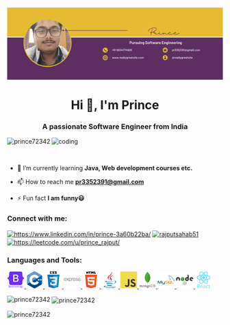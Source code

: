 ![logo](https://github.com/Prince72342/Prince72342/blob/main/prince.png)
<h1 align="center">Hi 👋, I'm Prince</h1>
<h3 align="center">A passionate Software Engineer from India</h3>

<img align="right" alt="coding" width="400" src="https://www.bing.com/th/id/OGC.9d643f53934a11f35e1824df87fdbe33?pid=1.7&rurl=https%3a%2f%2fraw.githubusercontent.com%2fkvssankar%2fkvssankar%2fmain%2fprogrammer.gif&ehk=SPG39ITIsttewfu0e1QAcyrsJhrxseVTUl077r%2f6nv4%3d">

<p align="left"> <img src="https://komarev.com/ghpvc/?username=prince72342&label=Profile%20views&color=0e75b6&style=flat" alt="prince72342" /> </p>

<p align="left"> <a href="https://twitter.com/" target="blank"><img src="https://img.shields.io/twitter/follow/?logo=twitter&style=for-the-badge" alt="" /></a> </p>

- 🌱 I’m currently learning **Java, Web development courses etc.**

- 📫 How to reach me **pr3352391@gmail.com**

- ⚡ Fun fact **I am funny😃**

<h3 align="left">Connect with me:</h3>
<p align="left">
<a href="https://linkedin.com/in/https://www.linkedin.com/in/prince-3a60b22ba/" target="blank"><img align="center" src="https://raw.githubusercontent.com/rahuldkjain/github-profile-readme-generator/master/src/images/icons/Social/linked-in-alt.svg" alt="https://www.linkedin.com/in/prince-3a60b22ba/" height="30" width="40" /></a>
<a href="https://instagram.com/rajputsahab51" target="blank"><img align="center" src="https://raw.githubusercontent.com/rahuldkjain/github-profile-readme-generator/master/src/images/icons/Social/instagram.svg" alt="rajputsahab51" height="30" width="40" /></a>
<a href="https://www.leetcode.com/https://leetcode.com/u/prince_rajput/" target="blank"><img align="center" src="https://raw.githubusercontent.com/rahuldkjain/github-profile-readme-generator/master/src/images/icons/Social/leet-code.svg" alt="https://leetcode.com/u/prince_rajput/" height="30" width="40" /></a>
</p>

<h3 align="left">Languages and Tools:</h3>
<p align="left"> <a href="https://getbootstrap.com" target="_blank" rel="noreferrer"> <img src="https://raw.githubusercontent.com/devicons/devicon/master/icons/bootstrap/bootstrap-plain-wordmark.svg" alt="bootstrap" width="40" height="40"/> </a> <a href="https://www.w3schools.com/cpp/" target="_blank" rel="noreferrer"> <img src="https://raw.githubusercontent.com/devicons/devicon/master/icons/cplusplus/cplusplus-original.svg" alt="cplusplus" width="40" height="40"/> </a> <a href="https://www.w3schools.com/css/" target="_blank" rel="noreferrer"> <img src="https://raw.githubusercontent.com/devicons/devicon/master/icons/css3/css3-original-wordmark.svg" alt="css3" width="40" height="40"/> </a> <a href="https://expressjs.com" target="_blank" rel="noreferrer"> <img src="https://raw.githubusercontent.com/devicons/devicon/master/icons/express/express-original-wordmark.svg" alt="express" width="40" height="40"/> </a> <a href="https://www.w3.org/html/" target="_blank" rel="noreferrer"> <img src="https://raw.githubusercontent.com/devicons/devicon/master/icons/html5/html5-original-wordmark.svg" alt="html5" width="40" height="40"/> </a> <a href="https://www.java.com" target="_blank" rel="noreferrer"> <img src="https://raw.githubusercontent.com/devicons/devicon/master/icons/java/java-original.svg" alt="java" width="40" height="40"/> </a> <a href="https://developer.mozilla.org/en-US/docs/Web/JavaScript" target="_blank" rel="noreferrer"> <img src="https://raw.githubusercontent.com/devicons/devicon/master/icons/javascript/javascript-original.svg" alt="javascript" width="40" height="40"/> </a> <a href="https://www.mongodb.com/" target="_blank" rel="noreferrer"> <img src="https://raw.githubusercontent.com/devicons/devicon/master/icons/mongodb/mongodb-original-wordmark.svg" alt="mongodb" width="40" height="40"/> </a> <a href="https://www.mysql.com/" target="_blank" rel="noreferrer"> <img src="https://raw.githubusercontent.com/devicons/devicon/master/icons/mysql/mysql-original-wordmark.svg" alt="mysql" width="40" height="40"/> </a> <a href="https://nodejs.org" target="_blank" rel="noreferrer"> <img src="https://raw.githubusercontent.com/devicons/devicon/master/icons/nodejs/nodejs-original-wordmark.svg" alt="nodejs" width="40" height="40"/> </a> <a href="https://reactjs.org/" target="_blank" rel="noreferrer"> <img src="https://raw.githubusercontent.com/devicons/devicon/master/icons/react/react-original-wordmark.svg" alt="react" width="40" height="40"/> </a> </p>

<p><img align="left" src="https://github-readme-stats.vercel.app/api/top-langs?username=prince72342&show_icons=true&locale=en&layout=compact" alt="prince72342" /></p>

<p>&nbsp;<img align="center" src="https://github-readme-stats.vercel.app/api?username=prince72342&show_icons=true&locale=en" alt="prince72342" /></p>

<p><img align="center" src="https://github-readme-streak-stats.herokuapp.com/?user=prince72342&" alt="prince72342" /></p>
